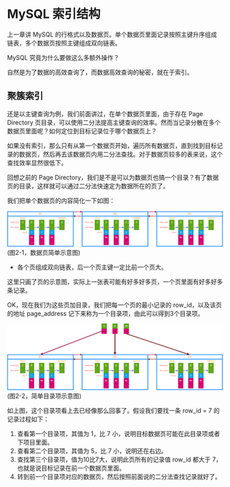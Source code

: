 # MySQL 索引结构
上一章讲 MySQL 的行格式以及数据页。单个数据页里面记录按照主键升序组成链表，多个数据页按照主键组成双向链表。

MySQL 究竟为什么要做这么多额外操作？

自然是为了数据的高效查询了，而数据高效查询的秘密，就在于索引。

## 聚簇索引
还是以主键查询为例，我们前面讲过，在单个数据页里面，由于存在 Page Directory 页目录，可以使用二分法提高主键查询的效率。然而当记录分散在多个数据页里面呢？如何定位到目标记录位于哪个数据页上？

如果没有索引，那么只有从第一个数据页开始，遍历所有数据页，直到找到目标记录的数据页，然后再去该数据页内用二分法查找。对于数据页较多的表来说，这个查找效率显然很低下。

回想之前的 Page Directory，我们是不是可以为数据页也搞一个目录？有了数据页的目录，这样就可以通过二分法快速定为数据所在的页了。

我们把单个数据页的内容简化一下如图：

![](./imgs/2-1-page_simple.drawio.png)
(图2-1，数据页简单示意图)

- 各个页组成双向链表，后一个页主键一定比前一个页大。

这里只画了页的示意图，实际上一张表可能有好多好多页，一个页里面有好多好多条记录。

OK，现在我们为这些页加目录，我们把每一个页的最小记录的 row_id，以及该页的地址 page_address 记下来称为一个目录项，由此可以得到3个目录项。

![](./imgs/2-2-page_simple_dir.drawio.png)
(图2-2，简单目录项示意图)

如上图，这个目录项看上去已经像那么回事了。假设我们要找一条 row_id = 7 的记录过程如下：
1. 查看第一个目录项，其值为 1，比 7 小，说明目标数据页可能在此目录项或者下项目里面。
2. 查看第二个目录项，其值为 5，比 7 小，说明还在右边。
3. 查找第三个目录项，值为10比7大，说明此页所有的记录值 row_id 都大于 7，也就是说目标记录在前一个数据页里面。
4. 转到前一个目录项对应的数据页，然后按照前面说的二分法查找记录就好了。

